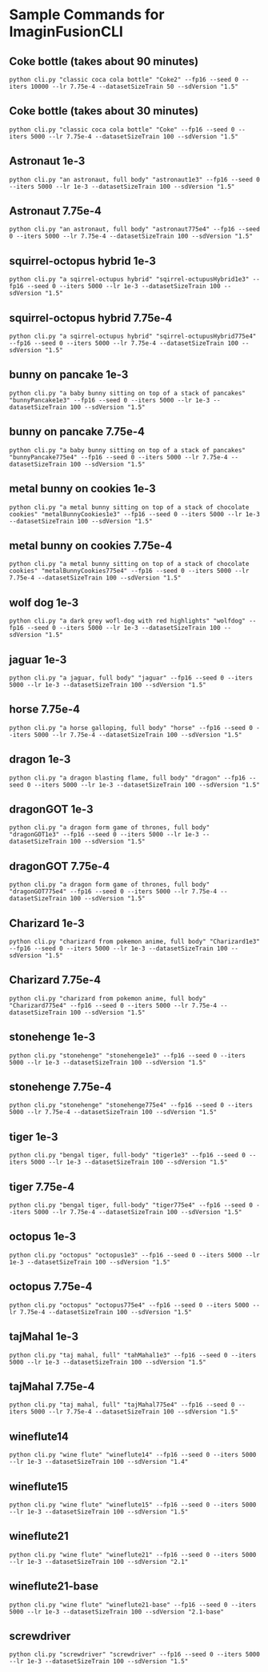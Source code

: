 # Sample Commands for ImaginFusionCLI

## Coke bottle (takes about 90 minutes)
```
python cli.py "classic coca cola bottle" "Coke2" --fp16 --seed 0 --iters 10000 --lr 7.75e-4 --datasetSizeTrain 50 --sdVersion "1.5"
```

## Coke bottle (takes about 30 minutes)
```
python cli.py "classic coca cola bottle" "Coke" --fp16 --seed 0 --iters 5000 --lr 7.75e-4 --datasetSizeTrain 100 --sdVersion "1.5"
```

## Astronaut 1e-3
```
python cli.py "an astronaut, full body" "astronaut1e3" --fp16 --seed 0 --iters 5000 --lr 1e-3 --datasetSizeTrain 100 --sdVersion "1.5"
```

## Astronaut 7.75e-4
```
python cli.py "an astronaut, full body" "astronaut775e4" --fp16 --seed 0 --iters 5000 --lr 7.75e-4 --datasetSizeTrain 100 --sdVersion "1.5"
```

## squirrel-octopus hybrid 1e-3
```
python cli.py "a sqirrel-octupus hybrid" "sqirrel-octupusHybrid1e3" --fp16 --seed 0 --iters 5000 --lr 1e-3 --datasetSizeTrain 100 --sdVersion "1.5"
```

## squirrel-octopus hybrid 7.75e-4
```
python cli.py "a sqirrel-octupus hybrid" "sqirrel-octupusHybrid775e4" --fp16 --seed 0 --iters 5000 --lr 7.75e-4 --datasetSizeTrain 100 --sdVersion "1.5"
```

## bunny on pancake 1e-3
```
python cli.py "a baby bunny sitting on top of a stack of pancakes" "bunnyPancake1e3" --fp16 --seed 0 --iters 5000 --lr 1e-3 --datasetSizeTrain 100 --sdVersion "1.5"
```

## bunny on pancake 7.75e-4
```
python cli.py "a baby bunny sitting on top of a stack of pancakes" "bunnyPancake775e4" --fp16 --seed 0 --iters 5000 --lr 7.75e-4 --datasetSizeTrain 100 --sdVersion "1.5"
```

## metal bunny on cookies 1e-3
```
python cli.py "a metal bunny sitting on top of a stack of chocolate cookies" "metalBunnyCookies1e3" --fp16 --seed 0 --iters 5000 --lr 1e-3 --datasetSizeTrain 100 --sdVersion "1.5"
```

## metal bunny on cookies 7.75e-4
```
python cli.py "a metal bunny sitting on top of a stack of chocolate cookies" "metalBunnyCookies775e4" --fp16 --seed 0 --iters 5000 --lr 7.75e-4 --datasetSizeTrain 100 --sdVersion "1.5"
```

## wolf dog 1e-3
```
python cli.py "a dark grey wofl-dog with red highlights" "wolfdog" --fp16 --seed 0 --iters 5000 --lr 1e-3 --datasetSizeTrain 100 --sdVersion "1.5"
```

## jaguar 1e-3
```
python cli.py "a jaguar, full body" "jaguar" --fp16 --seed 0 --iters 5000 --lr 1e-3 --datasetSizeTrain 100 --sdVersion "1.5"
```

## horse 7.75e-4
```
python cli.py "a horse galloping, full body" "horse" --fp16 --seed 0 --iters 5000 --lr 7.75e-4 --datasetSizeTrain 100 --sdVersion "1.5"
```

## dragon 1e-3
```
python cli.py "a dragon blasting flame, full body" "dragon" --fp16 --seed 0 --iters 5000 --lr 1e-3 --datasetSizeTrain 100 --sdVersion "1.5"
```

## dragonGOT 1e-3
```
python cli.py "a dragon form game of thrones, full body" "dragonGOT1e3" --fp16 --seed 0 --iters 5000 --lr 1e-3 --datasetSizeTrain 100 --sdVersion "1.5"
```

## dragonGOT 7.75e-4
```
python cli.py "a dragon form game of thrones, full body" "dragonGOT775e4" --fp16 --seed 0 --iters 5000 --lr 7.75e-4 --datasetSizeTrain 100 --sdVersion "1.5"
```

## Charizard 1e-3
```
python cli.py "charizard from pokemon anime, full body" "Charizard1e3" --fp16 --seed 0 --iters 5000 --lr 1e-3 --datasetSizeTrain 100 --sdVersion "1.5"
```

## Charizard 7.75e-4
```
python cli.py "charizard from pokemon anime, full body" "Charizard775e4" --fp16 --seed 0 --iters 5000 --lr 7.75e-4 --datasetSizeTrain 100 --sdVersion "1.5"
```

## stonehenge 1e-3
```
python cli.py "stonehenge" "stonehenge1e3" --fp16 --seed 0 --iters 5000 --lr 1e-3 --datasetSizeTrain 100 --sdVersion "1.5"
```

## stonehenge 7.75e-4
```
python cli.py "stonehenge" "stonehenge775e4" --fp16 --seed 0 --iters 5000 --lr 7.75e-4 --datasetSizeTrain 100 --sdVersion "1.5"
```

## tiger 1e-3
```
python cli.py "bengal tiger, full-body" "tiger1e3" --fp16 --seed 0 --iters 5000 --lr 1e-3 --datasetSizeTrain 100 --sdVersion "1.5"
```

## tiger 7.75e-4
```
python cli.py "bengal tiger, full-body" "tiger775e4" --fp16 --seed 0 --iters 5000 --lr 7.75e-4 --datasetSizeTrain 100 --sdVersion "1.5"
```

## octopus 1e-3
```
python cli.py "octopus" "octopus1e3" --fp16 --seed 0 --iters 5000 --lr 1e-3 --datasetSizeTrain 100 --sdVersion "1.5"
```

## octopus 7.75e-4
```
python cli.py "octopus" "octopus775e4" --fp16 --seed 0 --iters 5000 --lr 7.75e-4 --datasetSizeTrain 100 --sdVersion "1.5"
```

## tajMahal 1e-3
```
python cli.py "taj mahal, full" "tahMahal1e3" --fp16 --seed 0 --iters 5000 --lr 1e-3 --datasetSizeTrain 100 --sdVersion "1.5"
```

## tajMahal 7.75e-4
```
python cli.py "taj mahal, full" "tajMahal775e4" --fp16 --seed 0 --iters 5000 --lr 7.75e-4 --datasetSizeTrain 100 --sdVersion "1.5"
```

## wineflute14
```
python cli.py "wine flute" "wineflute14" --fp16 --seed 0 --iters 5000 --lr 1e-3 --datasetSizeTrain 100 --sdVersion "1.4"
```

## wineflute15
```
python cli.py "wine flute" "wineflute15" --fp16 --seed 0 --iters 5000 --lr 1e-3 --datasetSizeTrain 100 --sdVersion "1.5"
```

## wineflute21
```
python cli.py "wine flute" "wineflute21" --fp16 --seed 0 --iters 5000 --lr 1e-3 --datasetSizeTrain 100 --sdVersion "2.1"
```

## wineflute21-base
```
python cli.py "wine flute" "wineflute21-base" --fp16 --seed 0 --iters 5000 --lr 1e-3 --datasetSizeTrain 100 --sdVersion "2.1-base"
```

## screwdriver
```
python cli.py "screwdriver" "screwdriver" --fp16 --seed 0 --iters 5000 --lr 1e-3 --datasetSizeTrain 100 --sdVersion "1.5"
```